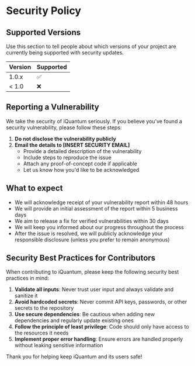 # Security Policy

## Supported Versions

Use this section to tell people about which versions of your project are currently being supported with security updates.

| Version | Supported          |
| ------- | ------------------ |
| 1.0.x   | :white_check_mark: |
| < 1.0   | :x:                |

## Reporting a Vulnerability

We take the security of iQuantum seriously. If you believe you've found a security vulnerability, please follow these steps:

1. **Do not disclose the vulnerability publicly**
2. **Email the details to [INSERT SECURITY EMAIL]**
   - Provide a detailed description of the vulnerability
   - Include steps to reproduce the issue
   - Attach any proof-of-concept code if applicable
   - Let us know how you'd like to be acknowledged

## What to expect

- We will acknowledge receipt of your vulnerability report within 48 hours
- We will provide an initial assessment of the report within 5 business days
- We aim to release a fix for verified vulnerabilities within 30 days
- We will keep you informed about our progress throughout the process
- After the issue is resolved, we will publicly acknowledge your responsible disclosure (unless you prefer to remain anonymous)

## Security Best Practices for Contributors

When contributing to iQuantum, please keep the following security best practices in mind:

1. **Validate all inputs**: Never trust user input and always validate and sanitize it
2. **Avoid hardcoded secrets**: Never commit API keys, passwords, or other secrets to the repository
3. **Use secure dependencies**: Be cautious when adding new dependencies and regularly update existing ones
4. **Follow the principle of least privilege**: Code should only have access to the resources it needs
5. **Implement proper error handling**: Ensure errors are handled properly without leaking sensitive information

Thank you for helping keep iQuantum and its users safe!
